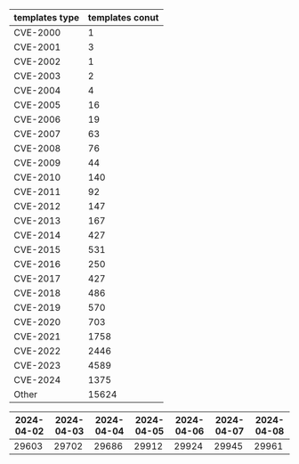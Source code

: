 | templates type | templates conut | 
| --- | --- | 
| CVE-2000 | 1 |
| CVE-2001 | 3 |
| CVE-2002 | 1 |
| CVE-2003 | 2 |
| CVE-2004 | 4 |
| CVE-2005 | 16 |
| CVE-2006 | 19 |
| CVE-2007 | 63 |
| CVE-2008 | 76 |
| CVE-2009 | 44 |
| CVE-2010 | 140 |
| CVE-2011 | 92 |
| CVE-2012 | 147 |
| CVE-2013 | 167 |
| CVE-2014 | 427 |
| CVE-2015 | 531 |
| CVE-2016 | 250 |
| CVE-2017 | 427 |
| CVE-2018 | 486 |
| CVE-2019 | 570 |
| CVE-2020 | 703 |
| CVE-2021 | 1758 |
| CVE-2022 | 2446 |
| CVE-2023 | 4589 |
| CVE-2024 | 1375 |
| Other | 15624 |


|2024-04-02 | 2024-04-03 | 2024-04-04 | 2024-04-05 | 2024-04-06 | 2024-04-07 | 2024-04-08|
|--- | ------ | ------ | ------ | ------ | ------ | ---|
|29603 | 29702 | 29686 | 29912 | 29924 | 29945 | 29961|
